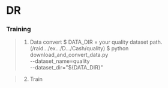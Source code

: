 # DR

### Training

> 1. Data convert
     $ DATA_DIR = your quality dataset path. (/raid.../ex.../D.../Cash/quality)
     $ python download_and_convert_data.py \
          --dataset_name=quality \
          --dataset_dir="${DATA_DIR}"

> 2. Train
     
